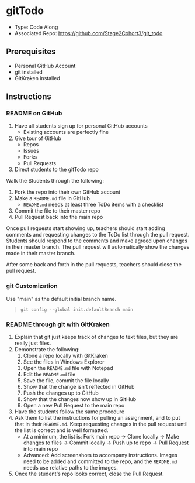 # gitTodo

- Type: Code Along
- Associated Repo: <https://github.com/Stage2Cohort3/git_todo>

## Prerequisites

- Personal GitHub Account
- git installed
- GitKraken installed

## Instructions

### README on GitHub

1. Have all students sign up for personal GitHub accounts
    - Existing accounts are perfectly fine
1. Give tour of GitHub
    - Repos
    - Issues
    - Forks
    - Pull Requests
1. Direct students to the gitTodo repo

Walk the Students through the following:

1. Fork the repo into their own GitHub account
1. Make a `README.md` file in GitHub
    - `README.md` needs at least three ToDo items with a checklist
1. Commit the file to their master repo
1. Pull Request back into the main repo

Once pull requests start showing up, teachers should start adding comments and requesting changes to the ToDo list through the pull request. Students should respond to the comments and make agreed upon changes in their master branch. The pull request will automatically show the changes made in their master branch.

After some back and forth in the pull requests, teachers should close the pull request.

### git Customization

Use "main" as the default initial branch name.

> `git config --global init.defaultBranch main`

### README through git with GitKraken

1. Explain that git just keeps track of changes to text files, but they are really just files.
1. Demonstrate the following:
    1. Clone a repo locally with GitKraken
    1. See the files in Windows Explorer
    1. Open the `README.md` file with Notepad
    1. Edit the `README.md` file
    1. Save the file, commit the file locally
    1. Show that the change isn't reflected in GitHub
    1. Push the changes up to GitHub
    1. Show that the changes now show up in GitHub
    1. Open a new Pull Request to the main repo
1. Have the students follow the same procedure
1. Ask them to list the instructions for pulling an assignment, and to put that in their `README.md`. Keep requesting changes in the pull request until the list is correct and is well formatted.
    - At a minimum, the list is: Fork main repo -> Clone locally -> Make changes to files -> Commit locally -> Push up to repo -> Pull Request into main repo
    - Advanced: Add screenshots to accompany instructions. Images need to be added and committed to the repo, and the `README.md` needs use relative paths to the images.
1. Once the student's repo looks correct, close the Pull Request.
